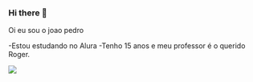### Hi there 👋

Oi eu sou o joao pedro 

-Estou estudando no Alura
-Tenho 15 anos e meu professor é o querido Roger.

![](https://tenor.com/pt-BR/view/luffy-gif-23867529)

